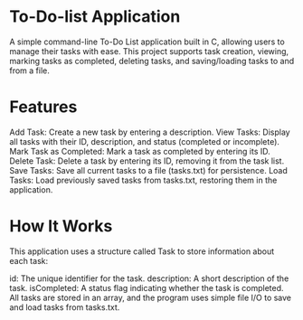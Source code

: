 # To-Do-list Application

A simple command-line To-Do List application built in C, allowing users to manage their tasks with ease. This project supports task creation, viewing, marking tasks as completed, deleting tasks, and saving/loading tasks to and from a file. 
# Features 

Add Task: Create a new task by entering a description.
View Tasks: Display all tasks with their ID, description, and status (completed or incomplete).
Mark Task as Completed: Mark a task as completed by entering its ID.
Delete Task: Delete a task by entering its ID, removing it from the task list.
Save Tasks: Save all current tasks to a file (tasks.txt) for persistence.
Load Tasks: Load previously saved tasks from tasks.txt, restoring them in the application.

# How It Works
This application uses a structure called Task to store information about each task:

id: The unique identifier for the task.
description: A short description of the task.
isCompleted: A status flag indicating whether the task is completed.
All tasks are stored in an array, and the program uses simple file I/O to save and load tasks from tasks.txt.

